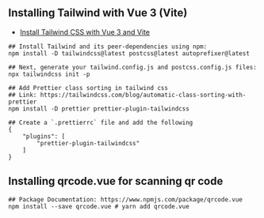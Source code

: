 ## Installing Tailwind with Vue 3 (Vite)

- [Install Tailwind CSS with Vue 3 and Vite](https://v2.tailwindcss.com/docs/guides/vue-3-vite)

```
## Install Tailwind and its peer-dependencies using npm:
npm install -D tailwindcss@latest postcss@latest autoprefixer@latest

## Next, generate your tailwind.config.js and postcss.config.js files:
npx tailwindcss init -p

## Add Prettier class sorting in tailwind css
## Link: https://tailwindcss.com/blog/automatic-class-sorting-with-prettier
npm install -D prettier prettier-plugin-tailwindcss

## Create a `.prettierrc` file and add the following
{
    "plugins": [
        "prettier-plugin-tailwindcss"
    ]
}
```

## Installing qrcode.vue for scanning qr code

```
## Package Documentation: https://www.npmjs.com/package/qrcode.vue
npm install --save qrcode.vue # yarn add qrcode.vue
```